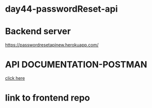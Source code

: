 # day44-passwordReset-api
<h1>Backend server</h1>
<a href="https://passwordreset-api.herokuapp.com/">https://passwordresetapinew.herokuapp.com/</a>
<h1>API DOCUMENTATION-POSTMAN</h1>
<a href="https://documenter.getpostman.com/view/21868300/VUjSF4A3">click here</a>

<h1>link to frontend repo</h1>
<a href="https://day44-frontend-reset-password.vercel.app/"></a>
